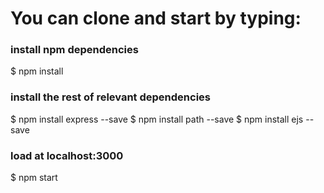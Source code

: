 # You can clone and start by typing:

### install npm dependencies
$ npm install

### install the rest of relevant dependencies
$ npm install express --save
$ npm install path --save
$ npm install ejs --save

### load at localhost:3000
$ npm start
